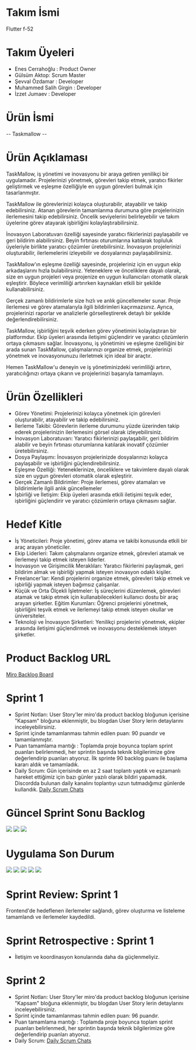 
# Takım İsmi 

Flutter f-52

# Takım Üyeleri

*  Enes Cerrahoğlu : Product Owner
*  Gülsüm Aktop: Scrum Master
*  Şevval Özdamar : Developer
*  Muhammed Salih Girgin : Developer
*  İzzet Jumaev : Developer

# Ürün İsmi

  -- Taskmallow --
  
# Ürün Açıklaması

TaskMallow, iş yönetimi ve inovasyonu bir araya getiren yenilikçi bir uygulamadır. Projelerinizi yönetmek, görevleri takip etmek, yaratıcı fikirler geliştirmek ve eşleşme özelliğiyle en uygun görevleri bulmak için tasarlanmıştır.

TaskMallow ile görevlerinizi kolayca oluşturabilir, atayabilir ve takip edebilirsiniz. Atanan görevlerin tamamlanma durumuna göre projelerinizin ilerlemesini takip edebilirsiniz. Öncelik seviyelerini belirleyebilir ve takım üyelerine görev atayarak işbirliğini kolaylaştırabilirsiniz.

İnovasyon Laboratuvarı özelliği sayesinde yaratıcı fikirlerinizi paylaşabilir ve geri bildirim alabilirsiniz. Beyin fırtınası oturumlarına katılarak topluluk üyeleriyle birlikte yaratıcı çözümler üretebilirsiniz. İnovasyon projelerinizi oluşturabilir, ilerlemelerini izleyebilir ve dosyalarınızı paylaşabilirsiniz.

TaskMallow'ın eşleşme özelliği sayesinde, projeleriniz için en uygun ekip arkadaşlarını hızla bulabilirsiniz. Yeteneklere ve önceliklere dayalı olarak, size en uygun projeleri veya projenize en uygun kullanıcıları otomatik olarak eşleştirir. Böylece verimliliği artırırken kaynakları etkili bir şekilde kullanabilirsiniz.

Gerçek zamanlı bildirimlerle size hızlı ve anlık güncellemeler sunar. Proje ilerlemesi ve görev atamalarıyla ilgili bildirimleri kaçırmazsınız. Ayrıca, projelerinizi raporlar ve analizlerle görselleştirerek detaylı bir şekilde değerlendirebilirsiniz.

TaskMallow, işbirliğini teşvik ederken görev yönetimini kolaylaştıran bir platformdur. Ekip üyeleri arasında iletişimi güçlendirir ve yaratıcı çözümlerin ortaya çıkmasını sağlar. İnovasyonu, iş yönetimini ve eşleşme özelliğini bir arada sunan TaskMallow, çalışmalarınızı organize etmek, projelerinizi yönetmek ve inovasyonunuzu ilerletmek için ideal bir araçtır.

Hemen TaskMallow'u deneyin ve iş yönetiminizdeki verimliliği artırın, yaratıcılığınızı ortaya çıkarın ve projelerinizi başarıyla tamamlayın.

# Ürün Özellikleri

*  Görev Yönetimi: Projelerinizi kolayca yönetmek için görevleri oluşturabilir, atayabilir ve takip edebilirsiniz.
*  İlerleme Takibi: Görevlerin ilerleme durumunu yüzde üzerinden takip ederek projelerinizin ilerlemesini görsel olarak izleyebilirsiniz.
*  İnovasyon Laboratuvarı: Yaratıcı fikirlerinizi paylaşabilir, geri bildirim alabilir ve beyin fırtınası oturumlarına katılarak inovatif çözümler üretebilirsiniz.
*  Dosya Paylaşımı: İnovasyon projelerinizde dosyalarınızı kolayca paylaşabilir ve işbirliğini güçlendirebilirsiniz.
*  Eşleşme Özelliği: Yeteneklerinize, önceliklere ve takvimlere dayalı olarak size en uygun görevleri otomatik olarak eşleştirir.
*  Gerçek Zamanlı Bildirimler: Proje ilerlemesi, görev atamaları ve bildirimlerle ilgili anlık güncellemeler
*  İşbirliği ve İletişim: Ekip üyeleri arasında etkili iletişimi teşvik eder, işbirliğini güçlendirir ve yaratıcı çözümlerin ortaya çıkmasını sağlar.

# Hedef Kitle

*  İş Yöneticileri: Proje yönetimi, görev atama ve takibi konusunda etkili bir araç arayan yöneticiler.
*  Ekip Liderleri: Takım çalışmalarını organize etmek, görevleri atamak ve ilerlemeyi takip etmek isteyen liderler.
*  İnovasyon ve Girişimcilik Meraklıları: Yaratıcı fikirlerini paylaşmak, geri bildirim almak ve işbirliği yapmak isteyen inovasyon odaklı kişiler.
*  Freelancer'lar: Kendi projelerini organize etmek, görevleri takip etmek ve işbirliği yapmak isteyen bağımsız çalışanlar.
*  Küçük ve Orta Ölçekli İşletmeler: İş süreçlerini düzenlemek, görevleri atamak ve takip etmek için kullanabilecekleri kullanıcı dostu bir araç arayan şirketler.
   Eğitim Kurumları: Öğrenci projelerini yönetmek, işbirliğini teşvik etmek ve ilerlemeyi takip etmek isteyen okullar ve üniversiteler.
*  Teknoloji ve İnovasyon Şirketleri: Yenilikçi projelerini yönetmek, ekipler arasında iletişimi güçlendirmek ve inovasyonu desteklemek isteyen şirketler.

# Product Backlog URL
[Miro Backlog Board](https://miro.com/app/board/uXjVM-xeKA8=/?share_link_id=524341731710)

# Sprint 1

*  Sprint Notları: User Story'ler miro'da product backlog bloğunun içerisine "Kapsam" bloğuna eklenmiştir, bu blogdan User Story lerin detaylarını inceleyebilirsiniz.
*  Sprint içinde tamamlanması tahmin edilen puan: 90 puandır ve tamamlanmıştır.
*  Puan tamamlama mantığı : Toplamda proje boyunca toplam sprint puanları belirlenmedi, her sprintin başında teknik bilgilerimize göre değerlendirip puanları atıyoruz. İlk sprinte 90 backlog puanı ile başlama kararı aldık ve tamamladık.
*  Daily Scrum: Gün içerisinde en az 2 saat toplantı yaptık ve eşzamanlı hareket ettiğimiz için bazı günler yazılı olarak bildiri yapamadık. Discordda bulunan daily kanalını toplantıyı uzun tutmadığımız günlerde kullandık.
[Daily Scrum Chats](https://firebasestorage.googleapis.com/v0/b/taskmallow-app.appspot.com/o/readme%2Fdailyscrumchats.docx?alt=media&token=7f5c5925-80bf-4c39-8fd7-2cb47d66b2cc)

  # Güncel Sprint Sonu Backlog
<img src="https://firebasestorage.googleapis.com/v0/b/taskmallow-app.appspot.com/o/readme%2Fimage%20(9).png?alt=media&token=ff4508ae-4be2-47d1-998a-8f22fc20c68d">
<img src="https://firebasestorage.googleapis.com/v0/b/taskmallow-app.appspot.com/o/readme%2Fimage%20(10).png?alt=media&token=7c3ed4ef-5140-43a1-8fde-d0957b4dfba8">
<img src="https://firebasestorage.googleapis.com/v0/b/taskmallow-app.appspot.com/o/readme%2Fimage%20(16).png?alt=media&token=a809904b-7b5e-42b2-acde-9bd0a7ca914d">

  # Uygulama Son Durum

<img src="https://firebasestorage.googleapis.com/v0/b/taskmallow-app.appspot.com/o/readme%2F1.jpeg?alt=media&token=021be679-1221-4fd0-b158-645873ba6b15">
<img src="https://firebasestorage.googleapis.com/v0/b/taskmallow-app.appspot.com/o/readme%2F5.jpeg?alt=media&token=fdb0bf47-0622-4e7a-831b-15bddbde003d">
<img src="https://firebasestorage.googleapis.com/v0/b/taskmallow-app.appspot.com/o/readme%2F9.jpeg?alt=media&token=1017c002-1af1-4264-8358-64f7fb187ab4">
<img src="https://firebasestorage.googleapis.com/v0/b/taskmallow-app.appspot.com/o/readme%2F10.jpeg?alt=media&token=2ab3a69d-aa70-40c8-8ff4-e49a4eab41cc">
<img src="https://firebasestorage.googleapis.com/v0/b/taskmallow-app.appspot.com/o/readme%2F13.jpeg?alt=media&token=39df7245-2190-4569-bfcc-aa39aabd7b91">

  # Sprint Review: Sprint 1

Frontend'de hedeflenen ilerlemeler sağlandı, görev oluşturma ve listeleme tamamlandı ve ilerlemeler kaydedildi.

# Sprint Retrospective : Sprint 1

* İletişim ve koordinasyon konularında daha da güçlenmeliyiz. 

# Sprint 2

*  Sprint Notları: User Story'ler miro'da product backlog bloğunun içerisine "Kapsam" bloğuna eklenmiştir, bu blogdan User Story lerin detaylarını inceleyebilirsiniz.
*  Sprint içinde tamamlanması tahmin edilen puan: 96 puandır.
*  Puan tamamlama mantığı : Toplamda proje boyunca toplam sprint puanları belirlenmedi, her sprintin başında teknik bilgilerimize göre değerlendirip puanları atıyoruz. 
*  Daily Scrum: 
[Daily Scrum Chats](https://firebasestorage.googleapis.com/v0/b/taskmallow-app.appspot.com/o/readme%2Fsprint2%2FSPR%C4%B0NT%20%202%20DA%C4%B0LY%20SCRUM%20CHATS.docx?alt=media&token=438986e3-a4c3-4548-8e4b-01df36147d1b)
